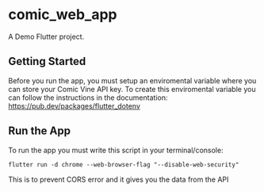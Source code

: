 # comic_web_app

A Demo Flutter project.

## Getting Started

Before you run the app, you must setup an enviromental variable
where you can store your Comic Vine API key. To create this enviromental
variable you can follow the instructions in the documentation:
https://pub.dev/packages/flutter_dotenv


## Run the App

To run the app you must write this script in your terminal/console:
```
flutter run -d chrome --web-browser-flag "--disable-web-security"
```
This is to prevent CORS error and it gives you the data from the API
